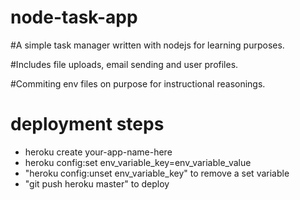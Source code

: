 # node-task-app

#A simple task manager written with nodejs for learning purposes.

#Includes file uploads, email sending and user profiles.

#Commiting env files on purpose for instructional reasonings.

# deployment steps
- heroku create your-app-name-here
- heroku config:set env_variable_key=env_variable_value
- "heroku config:unset env_variable_key" to remove a set variable
- "git push heroku master" to deploy 
